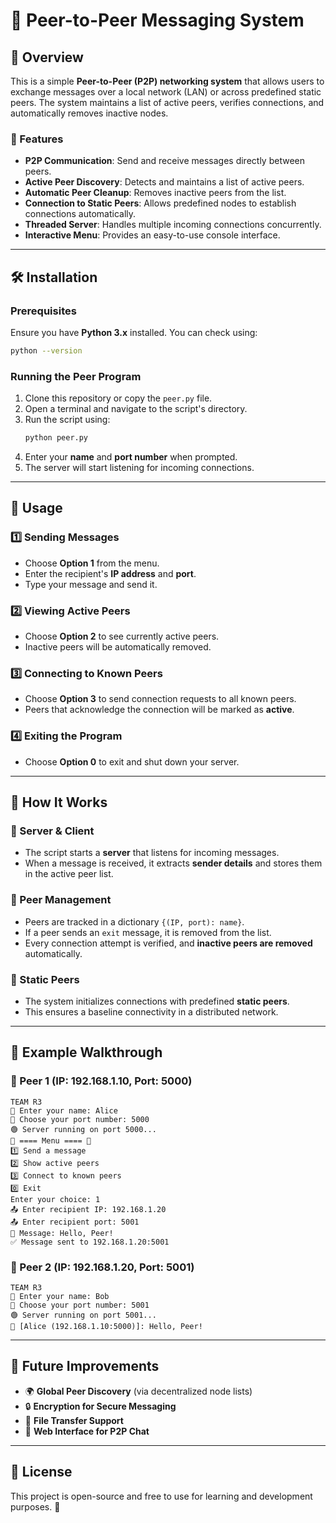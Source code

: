 # 📌 Peer-to-Peer Messaging System

## 🔷 Overview
This is a simple **Peer-to-Peer (P2P) networking system** that allows users to exchange messages over a local network (LAN) or across predefined static peers. The system maintains a list of active peers, verifies connections, and automatically removes inactive nodes.

### 🚀 Features
- **P2P Communication**: Send and receive messages directly between peers.
- **Active Peer Discovery**: Detects and maintains a list of active peers.
- **Automatic Peer Cleanup**: Removes inactive peers from the list.
- **Connection to Static Peers**: Allows predefined nodes to establish connections automatically.
- **Threaded Server**: Handles multiple incoming connections concurrently.
- **Interactive Menu**: Provides an easy-to-use console interface.

---
## 🛠 Installation
### Prerequisites
Ensure you have **Python 3.x** installed. You can check using:
```bash
python --version
```

### Running the Peer Program
1. Clone this repository or copy the `peer.py` file.
2. Open a terminal and navigate to the script's directory.
3. Run the script using:
   ```bash
   python peer.py
   ```
4. Enter your **name** and **port number** when prompted.
5. The server will start listening for incoming connections.

---
## 🔹 Usage
### **1️⃣ Sending Messages**
- Choose **Option 1** from the menu.
- Enter the recipient's **IP address** and **port**.
- Type your message and send it.

### **2️⃣ Viewing Active Peers**
- Choose **Option 2** to see currently active peers.
- Inactive peers will be automatically removed.

### **3️⃣ Connecting to Known Peers**
- Choose **Option 3** to send connection requests to all known peers.
- Peers that acknowledge the connection will be marked as **active**.

### **4️⃣ Exiting the Program**
- Choose **Option 0** to exit and shut down your server.

---
## 📜 How It Works
### **🔹 Server & Client**
- The script starts a **server** that listens for incoming messages.
- When a message is received, it extracts **sender details** and stores them in the active peer list.

### **🔹 Peer Management**
- Peers are tracked in a dictionary `{(IP, port): name}`.
- If a peer sends an `exit` message, it is removed from the list.
- Every connection attempt is verified, and **inactive peers are removed** automatically.

### **🔹 Static Peers**
- The system initializes connections with predefined **static peers**.
- This ensures a baseline connectivity in a distributed network.

---
## 📌 Example Walkthrough
### **📍 Peer 1 (IP: 192.168.1.10, Port: 5000)**
```plaintext
TEAM R3
👤 Enter your name: Alice
🔢 Choose your port number: 5000
🟢 Server running on port 5000...
🔹 ==== Menu ==== 🔹
1️⃣ Send a message
2️⃣ Show active peers
3️⃣ Connect to known peers
0️⃣ Exit
Enter your choice: 1
📤 Enter recipient IP: 192.168.1.20
📤 Enter recipient port: 5001
💬 Message: Hello, Peer!
✅ Message sent to 192.168.1.20:5001
```

### **📍 Peer 2 (IP: 192.168.1.20, Port: 5001)**
```plaintext
TEAM R3
👤 Enter your name: Bob
🔢 Choose your port number: 5001
🟢 Server running on port 5001...
📩 [Alice (192.168.1.10:5000)]: Hello, Peer!
```

---
## 📌 Future Improvements
- 🌍 **Global Peer Discovery** (via decentralized node lists)
- 🔒 **Encryption for Secure Messaging**
- 📂 **File Transfer Support**
- 📡 **Web Interface for P2P Chat**

---
## 📌 License
This project is open-source and free to use for learning and development purposes. 🚀
